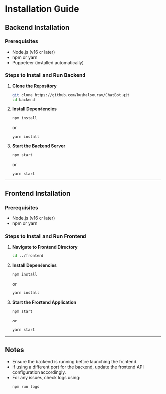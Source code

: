 # Installation Guide

## Backend Installation

### Prerequisites
- Node.js (v16 or later)
- npm or yarn
- Puppeteer (installed automatically)

### Steps to Install and Run Backend

1. **Clone the Repository**
   ```bash
   git clone https://github.com/kushalsourav/ChatBot.git
   cd backend
   ```

2. **Install Dependencies**
   ```bash
   npm install
   ```
   or
   ```bash
   yarn install
   ```

3. **Start the Backend Server**
   ```bash
   npm start
   ```
   or
   ```bash
   yarn start
   ```

---

## Frontend Installation

### Prerequisites
- Node.js (v16 or later)
- npm or yarn

### Steps to Install and Run Frontend

1. **Navigate to Frontend Directory**
   ```bash
   cd ../frontend
   ```

2. **Install Dependencies**
   ```bash
   npm install
   ```
   or
   ```bash
   yarn install
   ```

3. **Start the Frontend Application**
   ```bash
   npm start
   ```
   or
   ```bash
   yarn start
   ```

---

## Notes
- Ensure the backend is running before launching the frontend.
- If using a different port for the backend, update the frontend API configuration accordingly.
- For any issues, check logs using:
  ```bash
  npm run logs
  
